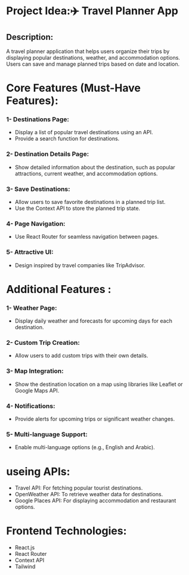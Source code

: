  # Project Idea:✈️ Travel Planner App
## Description:
A travel planner application that helps users organize their trips by displaying popular destinations, weather, and accommodation options. Users can save and manage planned trips based on date and location.

# Core Features (Must-Have Features):
### 1- Destinations Page:
- Display a list of popular travel destinations using an API.
- Provide a search function for destinations.
### 2- Destination Details Page:
- Show detailed information about the destination, such as popular attractions, current weather, and accommodation options.
### 3- Save Destinations:
- Allow users to save favorite destinations in a planned trip list.
- Use the Context API to store the planned trip state.
### 4- Page Navigation:
- Use React Router for seamless navigation between pages.
### 5- Attractive UI:
- Design inspired by travel companies like TripAdvisor.

# Additional Features :
### 1- Weather Page:
- Display daily weather and forecasts for upcoming days for each destination.
### 2- Custom Trip Creation:
- Allow users to add custom trips with their own details.
### 3- Map Integration:
- Show the destination location on a map using libraries like Leaflet or Google Maps API.
### 4- Notifications:
- Provide alerts for upcoming trips or significant weather changes.
### 5- Multi-language Support:
- Enable multi-language options (e.g., English and Arabic).

# useing APIs:
- Travel API: For fetching popular tourist destinations.
- OpenWeather API: To retrieve weather data for destinations.
- Google Places API: For displaying accommodation and restaurant options.

# Frontend Technologies:
- React.js
- React Router
- Context API 
- Tailwind
